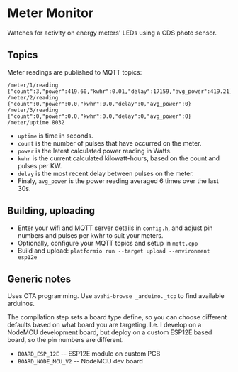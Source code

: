 # Meter Monitor
Watches for activity on energy meters' LEDs using a CDS photo sensor.

## Topics
Meter readings are published to MQTT topics:

    /meter/1/reading {"count":3,"power":419.60,"kwhr":0.01,"delay":17159,"avg_power":419.21}
    /meter/2/reading {"count":0,"power":0.0,"kwhr":0.0,"delay":0,"avg_power":0}
    /meter/3/reading {"count":0,"power":0.0,"kwhr":0.0,"delay":0,"avg_power":0}
    /meter/uptime 8032

* `uptime` is time in seconds.
* `count` is the number of pulses that have occurred on the meter.
* `power` is the latest calculated power reading in Watts.
* `kwhr` is the current calculated kilowatt-hours, based on the count and pulses per KW.
* `delay` is the most recent delay between pulses on the meter.
* Finaly, `avg_power` is the power reading averaged 6 times over the last 30s.

## Building, uploading
- Enter your wifi and MQTT server details in `config.h`, and adjust pin numbers and pulses per kwhr to suit your meters.
- Optionally, configure your MQTT topics and setup in `mqtt.cpp`
- Build and upload: `platformio run --target upload --environment esp12e`

## Generic notes
Uses OTA programming. Use `avahi-browse _arduino._tcp` to find available arduinos.

The compilation step sets a board type define, so you can choose different defaults based on what board you are targeting. I.e. I develop on a NodeMCU development board, but deploy on a custom ESP12E based board, so the pin numbers are different.

- `BOARD_ESP_12E` -- ESP12E module on custom PCB
- `BOARD_NODE_MCU_V2` -- NodeMCU dev board
